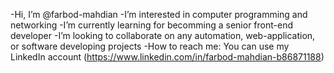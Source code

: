 -Hi, I’m @farbod-mahdian
-I’m interested in computer programming and networking
-I’m currently learning for becomming a senior front-end developer
-I’m looking to collaborate on any automation, web-application, or software developing projects
-How to reach me: You can use my LinkedIn account (https://www.linkedin.com/in/farbod-mahdian-b86871188)
